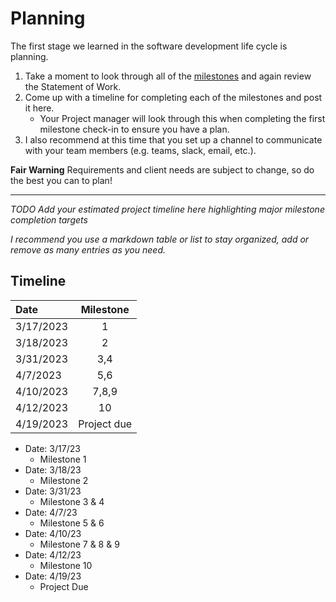 # Planning

The first stage we learned in the software development life cycle is planning. 

1. Take a moment to look through all of the [milestones](./../) and again review the Statement of Work. 
2. Come up with a timeline for completing each of the milestones and post it here.
	- Your Project manager will look through this when completing the first milestone check-in to ensure you have a plan.
3. I also recommend at this time that you set up a channel to communicate with your team members (e.g. teams, slack, email, etc.).

**Fair Warning** Requirements and client needs are subject to change, so do the best you can to plan!

<hr>

*TODO Add your estimated project timeline here highlighting major milestone completion targets*

*I recommend you use a markdown table or list to stay organized, add or remove as many entries as you need.*


## Timeline

|     Date    |  Milestone  |
|:------------|:-----------:|
|  3/17/2023  |      1      |
|  3/18/2023  |      2      |
|  3/31/2023  |     3,4     |
|  4/7/2023   |     5,6     |
|  4/10/2023  |    7,8,9    |
|  4/12/2023  |      10     |
|  4/19/2023  | Project due |

- Date: 3/17/23
	- Milestone 1
- Date: 3/18/23
	- Milestone 2
- Date: 3/31/23
	- Milestone 3 & 4
- Date: 4/7/23
	- Milestone 5 & 6
- Date: 4/10/23
	- Milestone 7 & 8 & 9
- Date: 4/12/23
	- Milestone 10
- Date: 4/19/23
	- Project Due
